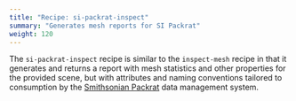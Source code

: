 ```yaml
---
title: "Recipe: si-packrat-inspect"
summary: "Generates mesh reports for SI Packrat"
weight: 120
---
```


The `si-packrat-inspect` recipe is similar to the `inspect-mesh` recipe in that it generates and returns a report with mesh statistics and other properties for the provided scene, 
but with attributes and naming conventions tailored to consumption by the [Smithsonian Packrat](https://github.com/Smithsonian/dpo-packrat) data management system.